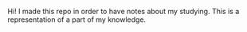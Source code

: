 Hi! I made this repo in order to have notes about my studying. This is a representation of a part of my knowledge.
